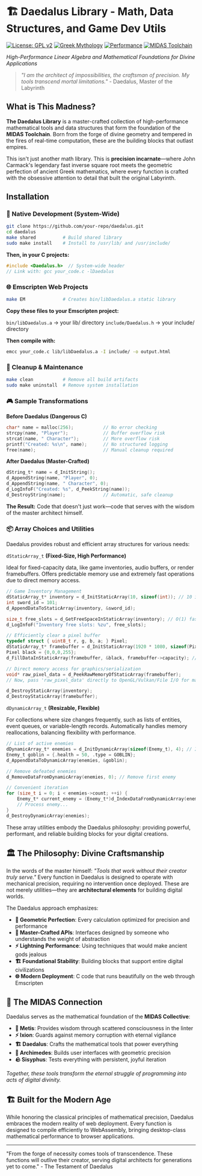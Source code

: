 # 🏗️ Daedalus Library - Math, Data Structures, and Game Dev Utils
[![License: GPL v2](https://img.shields.io/badge/License-GPL%20v2-blue.svg)](https://www.gnu.org/licenses/old-licenses/gpl-2.0.en.html)
[![Greek Mythology](https://img.shields.io/badge/Powered%20by-Labyrinthine%20Logic-blue.svg)](https://en.wikipedia.org/wiki/Daedalus)
[![Performance](https://img.shields.io/badge/Fast%20Math-Carmack%20Approved-red.svg)](#)
[![MIDAS Toolchain](https://img.shields.io/badge/MIDAS%20Toolchain-Master%20Crafted-gold.svg)](#)

*High-Performance Linear Algebra and Mathematical Foundations for Divine Applications*

> *"I am the architect of impossibilities, the craftsman of precision. My tools transcend mortal limitations."* - Daedalus, Master of the Labyrinth

## What is This Madness?

**The Daedalus Library** is a master-crafted collection of high-performance mathematical tools and data structures that form the foundation of the **MIDAS Toolchain**. Born from the forge of divine geometry and tempered in the fires of real-time computation, these are the building blocks that outlast empires.

This isn't just another math library. This is **precision incarnate**—where John Carmack's legendary fast inverse square root meets the geometric perfection of ancient Greek mathematics, where every function is crafted with the obsessive attention to detail that built the original Labyrinth.

## Installation

### 🔧 Native Development (System-Wide)

```sh
git clone https://github.com/your-repo/daedalus.git
cd daedalus
make shared          # Build shared library
sudo make install    # Install to /usr/lib/ and /usr/include/
```

**Then, in your C projects:**

```c
#include <Daedalus.h>  // System-wide header
// Link with: gcc your_code.c -lDaedalus
```

### 🌐 Emscripten Web Projects

```sh
make EM              # Creates bin/libDaedalus.a static library
```

**Copy these files to your Emscripten project:**

`bin/libDaedalus.a` → your lib/ directory
`include/Daedalus.h` → your include/ directory

**Then compile with:**

```sh
emcc your_code.c lib/libDaedalus.a -I include/ -o output.html
```

### 🧹 Cleanup & Maintenance

```sh
make clean           # Remove all build artifacts
sudo make uninstall  # Remove system installation
```

### 🎮 Sample Transformations

**Before Daedalus (Dangerous C)**


```c
char* name = malloc(256);           // No error checking
strcpy(name, "Player");             // Buffer overflow risk  
strcat(name, " Character");         // More overflow risk
printf("Created: %s\n", name);      // No structured logging
free(name);                         // Manual cleanup required
```

**After Daedalus (Master-Crafted)**

```c
dString_t* name = d_InitString();
d_AppendString(name, "Player", 0);
d_AppendString(name, " Character", 0);  
d_LogInfoF("Created: %s", d_PeekString(name));
d_DestroyString(name);              // Automatic, safe cleanup
```

**The Result:** Code that doesn't just work—code that serves with the wisdom of the master architect himself.

### 📦 Array Choices and Utilities

Daedalus provides robust and efficient array structures for various needs:

`dStaticArray_t` **(Fixed-Size, High Performance)**

Ideal for fixed-capacity data, like game inventories, audio buffers, or render framebuffers. Offers predictable memory use and extremely fast operations due to direct memory access.

```c
// Game Inventory Management
dStaticArray_t* inventory = d_InitStaticArray(10, sizeof(int)); // 10 integer slots
int sword_id = 101;
d_AppendDataToStaticArray(inventory, &sword_id);

size_t free_slots = d_GetFreeSpaceInStaticArray(inventory); // O(1) fast check!
d_LogInfoF("Inventory free slots: %zu", free_slots);

// Efficiently clear a pixel buffer
typedef struct { uint8_t r, g, b, a; } Pixel;
dStaticArray_t* framebuffer = d_InitStaticArray(1920 * 1080, sizeof(Pixel));
Pixel black = {0,0,0,255};
d_FillDataInStaticArray(framebuffer, &black, framebuffer->capacity); // Fast bulk fill

// Direct memory access for graphics/serialization
void* raw_pixel_data = d_PeekRawMemoryOfStaticArray(framebuffer);
// Now, pass 'raw_pixel_data' directly to OpenGL/Vulkan/File I/O for max performance

d_DestroyStaticArray(inventory);
d_DestroyStaticArray(framebuffer);
```

`dDynamicArray_t` **(Resizable, Flexible)**

For collections where size changes frequently, such as lists of entities, event queues, or variable-length records. Automatically handles memory reallocations, balancing flexibility with performance.

```c
// List of active enemies
dDynamicArray_t* enemies = d_InitDynamicArray(sizeof(Enemy_t), 4); // Initial capacity 4
Enemy_t goblin = {.health = 50, .type = GOBLIN};
d_AppendDataToDynamicArray(enemies, &goblin);

// Remove defeated enemies
d_RemoveDataFromDynamicArray(enemies, 0); // Remove first enemy

// Convenient iteration
for (size_t i = 0; i < enemies->count; ++i) {
    Enemy_t* current_enemy = (Enemy_t*)d_IndexDataFromDynamicArray(enemies, i);
    // Process enemy...
}
d_DestroyDynamicArray(enemies);
```

These array utilities embody the Daedalus philosophy: providing powerful, performant, and reliable building blocks for your digital creations.

## 🏛️ The Philosophy: Divine Craftsmanship

In the words of the master himself: *"Tools that work without their creator truly serve."* Every function in Daedalus is designed to operate with mechanical precision, requiring no intervention once deployed. These are not merely utilities—they are **architectural elements** for building digital worlds.

The Daedalus approach emphasizes:
- **🎯 Geometric Perfection**: Every calculation optimized for precision and performance
- **🔧 Master-Crafted APIs**: Interfaces designed by someone who understands the weight of abstraction
- **⚡ Lightning Performance**: Using techniques that would make ancient gods jealous
- **🏗️ Foundational Stability**: Building blocks that support entire digital civilizations
- **🌐 Modern Deployment**: C code that runs beautifully on the web through Emscripten

## 🎯 The MIDAS Connection

Daedalus serves as the mathematical foundation of the **MIDAS Collective**:

- **🧠 Metis**: Provides wisdom through scattered consciousness in the linter
- **⚡ Ixion**: Guards against memory corruption with eternal vigilance  
- **🏗️ Daedalus**: Crafts the mathematical tools that power everything
- **📐 Archimedes**: Builds user interfaces with geometric precision
- **🪨 Sisyphus**: Tests everything with persistent, joyful iteration

*Together, these tools transform the eternal struggle of programming into acts of digital divinity.*

## 🏗️ Built for the Modern Age

While honoring the classical principles of mathematical precision, Daedalus embraces the modern reality of web deployment. Every function is designed to compile efficiently to WebAssembly, bringing desktop-class mathematical performance to browser applications.

---

"From the forge of necessity comes tools of transcendence. These functions will outlive their creator, serving digital architects for generations yet to come." - The Testament of Daedalus
